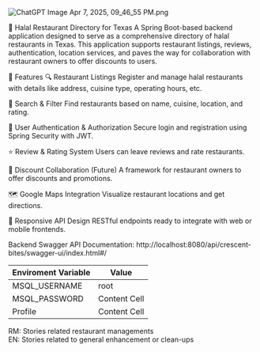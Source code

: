 ![ChatGPT Image Apr 7, 2025, 09_46_55 PM.png](..%2F..%2F..%2F..%2FChatGPT%20Image%20Apr%207%2C%202025%2C%2009_46_55%20PM.png)

🕌 Halal Restaurant Directory for Texas
A Spring Boot-based backend application designed to serve as a comprehensive directory of halal restaurants in Texas.
This application supports restaurant listings, reviews, authentication, location services,
and paves the way for collaboration with restaurant owners to offer discounts to users.

🌟 Features
🔍 Restaurant Listings
Register and manage halal restaurants with details like address, cuisine type, operating hours, etc.

📍 Search & Filter
Find restaurants based on name, cuisine, location, and rating.

👤 User Authentication & Authorization
Secure login and registration using Spring Security with JWT.

⭐ Review & Rating System
Users can leave reviews and rate restaurants.

💸 Discount Collaboration (Future)
A framework for restaurant owners to offer discounts and promotions.

🗺️ Google Maps Integration
Visualize restaurant locations and get directions.

📱 Responsive API Design
RESTful endpoints ready to integrate with web or mobile frontends.

Backend Swagger API Documentation: http://localhost:8080/api/crescent-bites/swagger-ui/index.html#/


Enviroment Variable  | Value
-------------  | -------------
MSQL_USERNAME  | root
MSQL_PASSWORD  | Content Cell
Profile        | Content Cell



RM: Stories related restaurant managements <Br>
EN: Stories related to general enhancement or clean-ups


